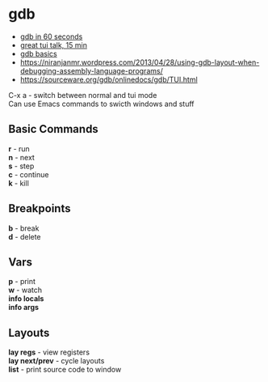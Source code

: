 # gdb

- [gdb in 60 seconds](https://www.youtube.com/watch?v=mfmXcbiRs0E)  
- [great tui talk, 15 min](https://www.youtube.com/watch?v=PorfLSr3DDI)  
- [gdb basics](https://www.youtube.com/watch?v=sCtY--xRUyI)  
- https://niranjanmr.wordpress.com/2013/04/28/using-gdb-layout-when-debugging-assembly-language-programs/    
- https://sourceware.org/gdb/onlinedocs/gdb/TUI.html  

C-x a - switch between normal and tui mode  
Can use Emacs commands to swicth windows and stuff  

## Basic Commands

**r** - run  
**n** - next  
**s** - step  
**c** - continue  
**k** - kill  

## Breakpoints

**b** - break  
**d** - delete  

## Vars

**p** - print  
**w** - watch  
**info locals**  
**info args**  

## Layouts

**lay regs** - view registers  
**lay next/prev** - cycle layouts  
**list** - print source code to window  
